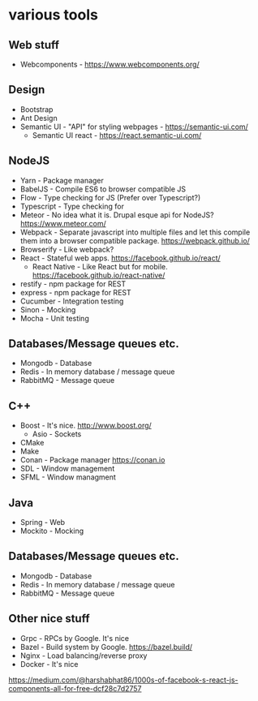 # various tools
## Web stuff
* Webcomponents - https://www.webcomponents.org/
## Design
* Bootstrap
* Ant Design
* Semantic UI - "API" for styling webpages - https://semantic-ui.com/
  * Semantic UI react - https://react.semantic-ui.com/

## NodeJS
* Yarn - Package manager
* BabelJS - Compile ES6 to browser compatible JS
 * Flow - Type checking for JS (Prefer over Typescript?)
* Typescript - Type checking for 
* Meteor - No idea what it is. Drupal esque api for NodeJS? https://www.meteor.com/
* Webpack - Separate javascript into multiple files and let this compile them into a browser compatible package. https://webpack.github.io/
* Browserify - Like webpack? 
* React - Stateful web apps. https://facebook.github.io/react/
  * React Native - Like React but for mobile. https://facebook.github.io/react-native/
* restify - npm package for REST
* express - npm package for REST
* Cucumber - Integration testing
* Sinon - Mocking
* Mocha - Unit testing

## Databases/Message queues etc.
* Mongodb - Database
* Redis - In memory database / message queue
* RabbitMQ - Message queue

## C++
* Boost - It's nice. http://www.boost.org/
  * Asio - Sockets
* CMake
* Make
* Conan - Package manager https://conan.io
* SDL - Window management
* SFML - Window managment

## Java
* Spring - Web
* Mockito - Mocking

## Databases/Message queues etc.
* Mongodb - Database
* Redis - In memory database / message queue
* RabbitMQ - Message queue

## Other nice stuff
* Grpc - RPCs by Google. It's nice
* Bazel - Build system by Google. https://bazel.build/
* Nginx - Load balancing/reverse proxy
* Docker - It's nice


https://medium.com/@harshabhat86/1000s-of-facebook-s-react-js-components-all-for-free-dcf28c7d2757
